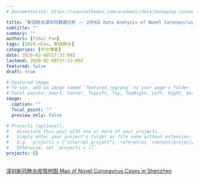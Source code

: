 ```yaml
---
# Documentation: https://sourcethemes.com/academic/docs/managing-content/

title: "新冠肺炎深圳市数据分析 —— 2月9日 Data Analysis of Novel Coronavirus Cases in Shenzhen - 9 Feb"
subtitle: ""
summary: ""
authors: [Yihui Fan]
tags: [2019-nCov, 新冠肺炎]
categories: [中文博客]
date: 2020-02-08T17:33:09Z
lastmod: 2020-02-08T17:33:09Z
featured: false
draft: true

# Featured image
# To use, add an image named `featured.jpg/png` to your page's folder.
# Focal points: Smart, Center, TopLeft, Top, TopRight, Left, Right, BottomLeft, Bottom, BottomRight.
image:
  caption: ""
  focal_point: ""
  preview_only: false

# Projects (optional).
#   Associate this post with one or more of your projects.
#   Simply enter your project's folder or file name without extension.
#   E.g. `projects = ["internal-project"]` references `content/project/deep-learning/index.md`.
#   Otherwise, set `projects = []`.
projects: []
---
```


<a href="/2019nCov_map/shenzhen.html">深圳新冠肺炎疫情地图 Map of Novel Coronavirus Cases in Shenzhen</a>